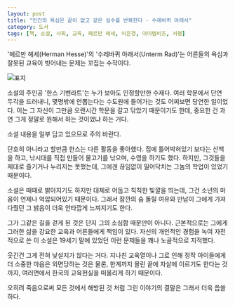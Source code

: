 ```yaml
---
layout: post
title: "인간의 욕심은 끝이 없고 같은 실수를 반복한다 - 수레바퀴 아래서"
category: 도서
tags: [책, 소설, 사회, 교육, 헤르만 헤세, 이은경, 아이템비즈, 서평]
---
```


'헤르만 헤세(Herman Hesse)'의
'수레바퀴 아래서(Unterm Rad)'는
어른들의 욕심과 잘못된 교육이 빗어내는 문제는 꼬집는 수작이다.

![표지](https://lh3.googleusercontent.com/5xB_OaUEqH5fkQux8wDLltmRkTzg-XUwpI8sAtW2wi-fZ5cgYNA2716oYt9Ig-aZYr0dryZZvQOhGQ=s480)

소설의 주인공 '한스 기벤라트'는 누가 보아도 인정할만한 수재다.
여러 학문에서 단연 두각을 드러내니,
몇명밖에 안뽑는다는 수도원에 들어가는 것도 어찌보면 당연한 일이었다.
이는 그 자신이 그만큼 오랜시간 학문을 갈고 닦았기 때문이기도 한데,
중요한 건 과연 그게 정말로 원해서 하는 것이었냐 하는 거다.



<div class="im im-warning">
소설 내용을 일부 담고 있으므로 주의 바란다.
</div>



단호히 아니라고 할만큼 한스는 다른 활동을 좋아했다.
집에 틀어박혀있기 보다는 산책을 하고,
낚시대를 직접 만들어 물고기를 낚으며,
수영을 하기도 했다.
하지만, 그것들을 제대로 즐기거나 누리지는 못했는데,
그에겐 끊임없이 밀어닥치는 그놈의 학업이 있었기 때문이다.

소설은 때때로 밝아지기도 하지만 대체로 어둡고 칙칙한 빛깔을 띄는데,
그건 소년의 마음이 언제나 억압되어있기 때문이다.
그래서 잠깐의 숨 돌릴 여유와 만남이 그에게 가져다줬던 그 밝음이
더욱 안타깝게 느껴지기도 한다.

그가 그같은 길을 걷게 된 것은 단지 그의 소심함 때문만이 아니다.
근본적으로는 그에게 그러한 삶을 강요한 교육과 어른들에게 책임이 있다.
자신의 개인적인 경험을 녹여 자전적으로 쓴 이 소설은
19세기 말에 있었던 이런 문제들을 꽤나 노골적으로 지적했다.

웃긴건 그게 전혀 낯설지가 않다는 거다.
지나친 교육열이나 그로 인해 정작 아이들에게 더 소중한 마음은 외면당하는 것은 물론,
한계까지 몰린 끝에 자살에 이르기도 한다는 것까지,
여러면에서 한국의 교육현실을 떠올리게 하기 때문이다.

오히려 죽음으로써 모든 것에서 해방된 것 처럼 그린 이야기의 결말은 그래서 더욱 씁쓸하다.
